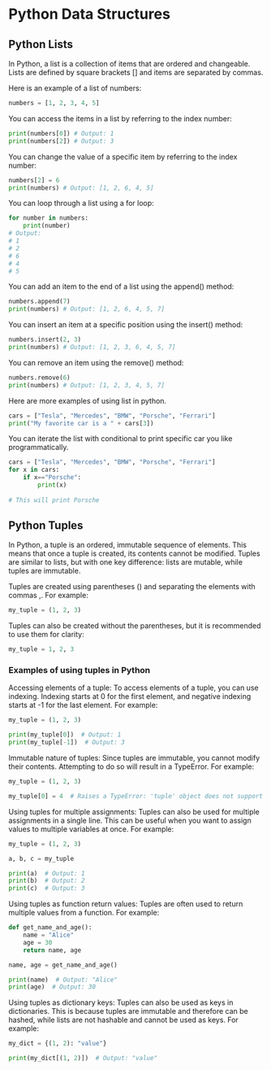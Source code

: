 # Python Data Structures 

## Python Lists 
In Python, a list is a collection of items that are ordered and changeable. Lists are defined by square brackets [] and items are separated by commas.

Here is an example of a list of numbers:
```python
numbers = [1, 2, 3, 4, 5]

```


You can access the items in a list by referring to the index number:

```python
print(numbers[0]) # Output: 1
print(numbers[2]) # Output: 3
```

You can change the value of a specific item by referring to the index number:

```python
numbers[2] = 6
print(numbers) # Output: [1, 2, 6, 4, 5]

```

You can loop through a list using a for loop:

```python
for number in numbers:
    print(number)
# Output:
# 1
# 2
# 6
# 4
# 5

```

You can add an item to the end of a list using the append() method:
```python
numbers.append(7)
print(numbers) # Output: [1, 2, 6, 4, 5, 7]
```

You can insert an item at a specific position using the insert() method:
```python
numbers.insert(2, 3)
print(numbers) # Output: [1, 2, 3, 6, 4, 5, 7]
```

You can remove an item using the remove() method:

```python
numbers.remove(6)
print(numbers) # Output: [1, 2, 3, 4, 5, 7]
```

Here are more examples of using list in python. 

```python
cars = ["Tesla", "Mercedes", "BMW", "Porsche", "Ferrari"]
print("My favorite car is a " + cars[3])
```

You can iterate the list with conditional to print specific car you like programmatically. 

```python
cars = ["Tesla", "Mercedes", "BMW", "Porsche", "Ferrari"]
for x in cars:
    if x=="Porsche":
        print(x)
		
# This will print Porsche
```

## Python Tuples  
In Python, a tuple is an ordered, immutable sequence of elements. This means that once a tuple is created, its contents cannot be modified. Tuples are similar to lists, but with one key difference: lists are mutable, while tuples are immutable.

Tuples are created using parentheses () and separating the elements with commas ,. For example:
```python
my_tuple = (1, 2, 3)
```

Tuples can also be created without the parentheses, but it is recommended to use them for clarity:
```python
my_tuple = 1, 2, 3
```

### Examples of using tuples in Python

Accessing elements of a tuple:
To access elements of a tuple, you can use indexing. Indexing starts at 0 for the first element, and negative indexing starts at -1 for the last element. For example:
```python
my_tuple = (1, 2, 3)

print(my_tuple[0])  # Output: 1
print(my_tuple[-1])  # Output: 3
```

Immutable nature of tuples:
Since tuples are immutable, you cannot modify their contents. Attempting to do so will result in a TypeError. For example:
```python
my_tuple = (1, 2, 3)

my_tuple[0] = 4  # Raises a TypeError: 'tuple' object does not support item assignment
```

Using tuples for multiple assignments:
Tuples can also be used for multiple assignments in a single line. This can be useful when you want to assign values to multiple variables at once. For example:
```python
my_tuple = (1, 2, 3)

a, b, c = my_tuple

print(a)  # Output: 1
print(b)  # Output: 2
print(c)  # Output: 3
```

Using tuples as function return values:
Tuples are often used to return multiple values from a function. For example:
```python
def get_name_and_age():
    name = "Alice"
    age = 30
    return name, age

name, age = get_name_and_age()

print(name)  # Output: "Alice"
print(age)  # Output: 30
```

Using tuples as dictionary keys:
Tuples can also be used as keys in dictionaries. This is because tuples are immutable and therefore can be hashed, while lists are not hashable and cannot be used as keys. For example:

```python
my_dict = {(1, 2): "value"}

print(my_dict[(1, 2)])  # Output: "value"
```